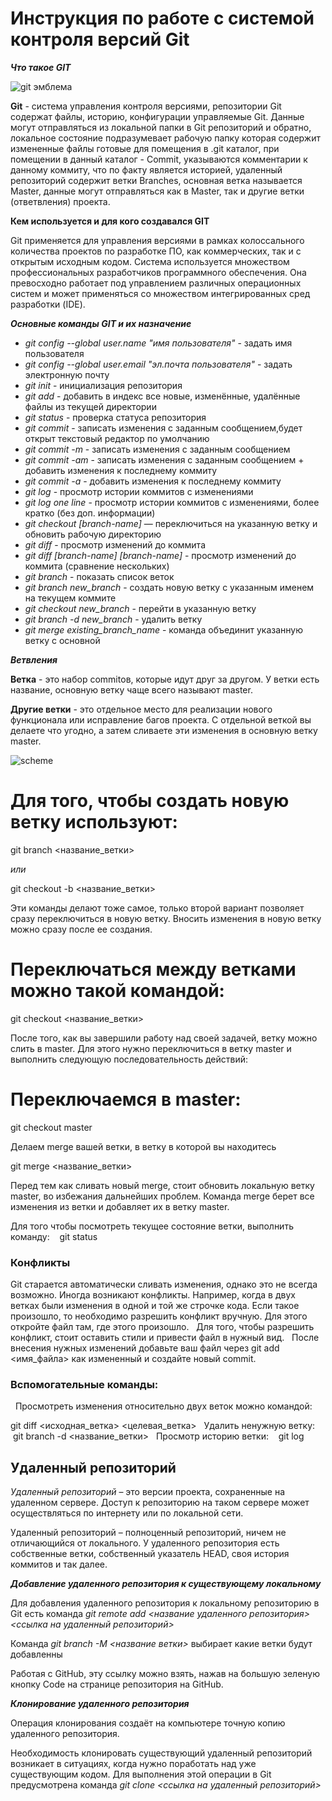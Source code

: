 # Инструкция по работе с системой контроля версий Git
***Что такое GIT***

![git эмблема](GIT-on-Windows.jpg)

**Git** - система управления контроля версиями, репозитории Git содержат файлы, историю, конфигурации управляемые Git. Данные могут отправляться из локальной папки в Git репозиторий и обратно, локальное состояние подразумевает рабочую папку которая содержит измененные файлы готовые для помещения в .git каталог, при помещении в данный каталог - Commit, указываются комментарии к данному коммиту, что по факту является историей, удаленный репозиторий содержит ветки Branches, основная ветка называется Master, данные могут отправляться как в Master, так и другие ветки (ответвления) проекта.

**Кем используется и для кого создавался GIT**

Git применяется для управления версиями в рамках колоссального количества проектов по разработке ПО, как коммерческих, так и с открытым исходным кодом. Система используется множеством профессиональных разработчиков программного обеспечения. Она превосходно работает под управлением различных операционных систем и может применяться со множеством интегрированных сред разработки (IDE).


***Основные команды GIT и их назначение***
* *git config --global user.name "имя пользователя"* - задать имя пользователя 
* *git config --global user.email "эл.почта пользователя"* - задать электронную почту
* *git init* - инициализация репозитория
* *git add* - добавить в индекс все новые, изменённые, удалённые файлы из текущей директории 
* *git status* - проверка статуса репозитория
* *git commit* - записать изменения с заданным сообщением,будет открыт текстовый редактор по умолчанию
* *git commit -m* - записать изменения с заданным сообщением
* *git commit -am* - записать изменения с заданным сообщением + добавить изменения к последнему коммиту
* *git commit -a* - добавить изменения к последнему коммиту
* *git log* - просмотр истории коммитов с изменениями
* *git log one line* - просмотр истории коммитов с изменениями, более кратко (без доп. информации)
* *git checkout [branch-name]* — переключиться на указанную ветку и обновить рабочую директорию
* *git diff* - просмотр изменений до коммита
* *git diff [branch-name] [branch-name]* - просмотр изменений до коммита (сравнение нескольких)
* *git branch* - показать список веток
* *git branch new_branch* - создать новую ветку с указанным именем на текущем коммите
* *git checkout new_branch* - перейти в указанную ветку
* *git branch -d new_branch* - удалить ветку
* *git merge existing_branch_name* - команда объединит указанную ветку с основной

***Ветвления***

**Ветка** - это набор commitов, которые идут друг за другом. У ветки есть название, основную ветку чаще всего называют master. 
 
**Другие ветки** - это отдельное место для реализации нового функционала или исправление багов проекта. С отдельной веткой вы делаете что угодно, а затем сливаете эти изменения в основную ветку master. 

![scheme](Схема.jpg)

# Для того, чтобы создать новую ветку используют: 
 
 git branch <название_ветки> 
 
*или* 
 
 git checkout -b <название_ветки> 
 
Эти команды делают тоже самое, только второй вариант позволяет сразу переключиться в новую ветку. Вносить изменения в новую ветку можно сразу после ее создания.

# Переключаться между ветками можно такой командой: 
 
 git checkout <название_ветки> 
 
После того, как вы завершили работу над своей задачей, ветку можно слить в master. Для этого нужно переключиться в ветку master и выполнить следующую последовательность действий: 
 
# Переключаемся в master: 
 
 git checkout master 
 
Делаем merge вашей ветки, в ветку в которой вы находитесь 
 
 git merge <название_ветки> 
 
Перед тем как сливать новый merge, стоит обновить локальную ветку master, во избежания дальнейших проблем. 
Команда merge берет все изменения из ветки и добавляет их в ветку master.

Для того чтобы посмотреть текущее состояние ветки, выполнить команду: 
 
 git status 
 
### Конфликты 
Git старается автоматически сливать изменения, однако это не всегда возможно. Иногда возникают конфликты. Например, когда в двух ветках были изменения в одной и той же строчке кода. Если такое произошло, то необходимо разрешить конфликт вручную. Для этого откройте файл там, где этого произошло. 
 
Для того, чтобы разрешить конфликт, стоит оставить стили и привести файл в нужный вид. 
 
После внесения нужных изменений добавьте ваш файл через git add <имя_файла> как измененный и создайте новый commit. 
 
### Вспомогательные команды: 
 
Просмотреть изменения относительно двух веток можно командой: 

 git diff <исходная_ветка> <целевая_ветка> 
 
Удалить ненужную ветку: 
 
 git branch -d <название_ветки> 
 
Просмотр историю ветки: 
 
 git log

## Удаленный репозиторий ##
*Удаленный репозиторий* – это версии проекта, сохраненные на удаленном сервере. Доступ к репозиторию на таком сервере может осуществляться по интернету или по локальной сети.

Удаленный репозиторий – полноценный репозиторий, ничем не отличающийся от локального. У удаленного репозитория есть собственные ветки, собственный указатель HEAD, своя история коммитов и так далее.

***Добавление удаленного репозитория к существующему локальному***

Для добавления удаленного репозитория к локальному репозиторию в Git есть команда *git remote add <название удаленного репозитория> <ссылка на удаленный репозиторий>*

Команда *git branch -M <название ветки>* выбирает какие ветки будут добавленны  

Работая с GitHub, эту ссылку можно взять, нажав на большую зеленую кнопку Code на странице репозитория на GitHub.

***Клонирование удаленного репозитория***

Операция клонирования создаёт на компьютере точную копию удаленного репозитория.

Необходимость клонировать существующий удаленный репозиторий возникает в ситуациях, когда нужно поработать над уже существующим кодом. Для выполнения этой операции в Git предусмотрена команда *git clone <ссылка на удаленный репозиторий>*